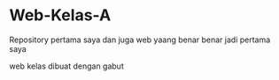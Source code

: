 # Web-Kelas-A
Repository pertama saya dan juga web yaang benar benar jadi pertama saya

web kelas dibuat dengan gabut

